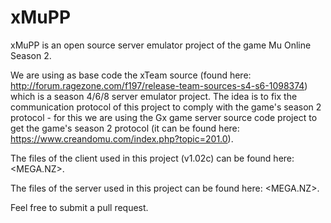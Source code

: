# xMuPP

xMuPP is an open source server emulator project of the game Mu Online Season 2.


We are using as base code the xTeam source (found here: http://forum.ragezone.com/f197/release-team-sources-s4-s6-1098374) which is a season 4/6/8 server emulator project. The idea is to fix the communication protocol of this project to comply with the game's season 2 protocol - for this we are using the Gx game server source code project to get the game's season 2 protocol (it can be found here: https://www.creandomu.com/index.php?topic=201.0).


The files of the client used in this project (v1.02c) can be found here: <MEGA.NZ>.

The files of the server used in this project can be found here: <MEGA.NZ>.


Feel free to submit a pull request.
